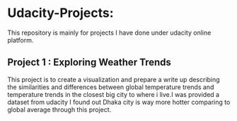 # Udacity-Projects:
This repository is mainly for projects I have done under udacity online platform.

## Project 1 : Exploring Weather Trends
This project is to create a visualization and prepare a write up describing the similarities and differences between global temperature trends and temperature trends in the closest big city to where i live.I was provided a dataset from udacity I found out Dhaka city is way more hotter comparing to global average through this project.

